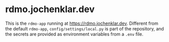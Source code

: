 rdmo.jochenklar.dev
===================

This is the `rdmo-app` running at https://rdmo.jochenklar.dev. Different from the default `rdmo-app`, `config/settings/local.py` is part of the repository, and the secrets are provided as environment variables from a `.env` file.

